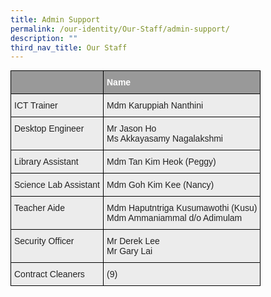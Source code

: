 ```yaml
---
title: Admin Support
permalink: /our-identity/Our-Staff/admin-support/
description: ""
third_nav_title: Our Staff
---
```

<style type="text/css">
.tg  {border-collapse:collapse;border-spacing:0;margin:0px auto;}
.tg td{border-color:black;border-style:solid;border-width:1px;font-family:Arial, sans-serif;font-size:14px;
  overflow:hidden;padding:10px 5px;word-break:normal;}
.tg th{border-color:black;border-style:solid;border-width:1px;font-family:Arial, sans-serif;font-size:14px;
  font-weight:normal;overflow:hidden;padding:10px 5px;word-break:normal;}
.tg .tg-emg8{background-color:#ECECEC;color:#222;text-align:left;vertical-align:top}
.tg .tg-2hhi{background-color:#999;color:#FFF;font-weight:bold;text-align:left;vertical-align:top}
</style>
<table class="tg">
<tbody>
  <tr>
    <td class="tg-2hhi"></td>
    <td class="tg-2hhi">Name</td>
  </tr>
  <tr>
    <td class="tg-emg8">ICT Trainer</td>
    <td class="tg-emg8">Mdm Karuppiah Nanthini</td>
  </tr>
  <tr>
    <td class="tg-emg8">Desktop Engineer</td>
    <td class="tg-emg8">Mr Jason Ho<br>Ms Akkayasamy Nagalakshmi</td>
  </tr>
  <tr>
    <td class="tg-emg8">Library Assistant</td>
    <td class="tg-emg8">Mdm Tan Kim Heok (Peggy)<br></td>
  </tr>
  <tr>
    <td class="tg-emg8">Science Lab Assistant</td>
    <td class="tg-emg8">Mdm Goh Kim Kee (Nancy)</td>
  </tr>
  <tr>
    <td class="tg-emg8">Teacher Aide</td>
    <td class="tg-emg8">Mdm Haputntriga Kusumawothi (Kusu)<br>Mdm Ammaniammal d/o Adimulam<br></td>
  </tr>
  <tr>
    <td class="tg-emg8">Security Officer </td>
    <td class="tg-emg8">Mr Derek Lee<br>Mr Gary Lai</td>
  </tr>
  <tr>
    <td class="tg-emg8">Contract Cleaners</td>
    <td class="tg-emg8">(9)</td>
  </tr>
</tbody>
</table>